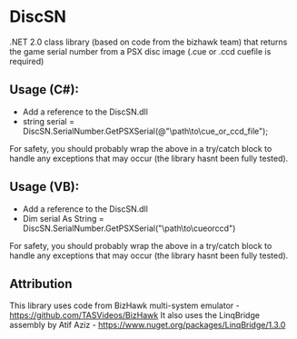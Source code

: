 # DiscSN
.NET 2.0 class library (based on code from the bizhawk team) that returns the game serial number from a PSX disc image (.cue or .ccd cuefile is required)

## Usage (C#):

* Add a reference to the DiscSN.dll
* string serial = DiscSN.SerialNumber.GetPSXSerial(@"\path\to\cue_or_ccd_file");

For safety, you should probably wrap the above in a try/catch block to handle any exceptions that may occur (the library hasnt been fully tested).

## Usage (VB):

* Add a reference to the DiscSN.dll
* Dim serial As String = DiscSN.SerialNumber.GetPSXSerial("\path\to\cueorccd")

For safety, you should probably wrap the above in a try/catch block to handle any exceptions that may occur (the library hasnt been fully tested).

## Attribution
This library uses code from BizHawk multi-system emulator - https://github.com/TASVideos/BizHawk
It also uses the LinqBridge assembly by Atif Aziz - https://www.nuget.org/packages/LinqBridge/1.3.0

